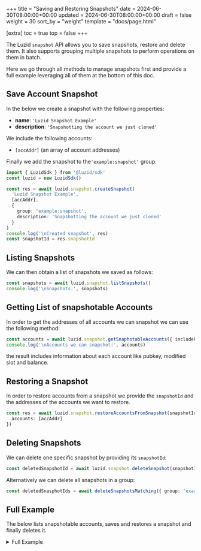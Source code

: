 +++
title = "Saving and Restoring Snapshots"
date = 2024-06-30T08:00:00+00:00
updated = 2024-06-30T08:00:00+00:00
draft = false
weight = 30
sort_by = "weight"
template = "docs/page.html"

[extra]
toc = true
top = false
+++

The Luzid `snapshot` API allows you to save snapshots, restore and delete them. It also
supports grouping multiple snapshots to perform operations on them in batch.

Here we go through all methods to manage snapshots first and provide a full example leveraging
all of them at the bottom of this doc.

## Save Account Snapshot

In the below we create a snapshot with the following properties:

- **name**: `'Luzid Snapshot Example'`
- **description**: `'Snapshotting the account we just cloned'`

We include the following accounts:

- `[accAddr]` (an array of account addresses)

Finally we add the snapshot to the`'example:snapshot'` group.

```ts
import { LuzidSdk } from '@luzid/sdk'
const luzid = new LuzidSdk()

const res = await luzid.snapshot.createSnapshot(
  'Luzid Snapshot Example',
  [accAddr],
  {
    group: 'example:snapshot',
    description: 'Snapshotting the account we just cloned'
  }
)
console.log('\nCreated snapshot', res)
const snapshotId = res.snapshotId
```

## Listing Snapshots

We can then obtain a list of snapshots we saved as follows:

```ts
const snapshots = await luzid.snapshot.listSnapshots()
console.log('\nSnapshots:', snapshots)
```

## Getting List of snapshotable Accounts

In order to get the addresses of all accounts we can snapshot we can use the following method:

```ts
const accounts = await luzid.snapshot.getSnaphotableAccounts({ includeProgramAccounts: true })
console.log('\nAccounts we can snapshot:', accounts)
```

the result includes information about each account like pubkey, modified slot and balance.

## Restoring a Snapshot

In order to restore accounts from a snapshot we provide the `snapshotId` and the addresses of
the accounts we want to restore.

```ts
const res = await luzid.snapshot.restoreAccountsFromSnapshot(snapshotId, {
  accounts: [accAddr]
})
```

## Deleting Snapshots

We can delete one specific snapshot by providing its `snapshotId`:

```ts
const deletedSnapshotId = await luzid.snapshot.deleteSnapshot(snapshotId)
```

Alternatively we can delete all snapshots in a group:

```ts
const deletedSnasphotIds = await deleteSnapshotsMatching({ group: 'example:snapshot' })
```

## Full Example

The below lists snapshotable accounts, saves and restores a snapshot and finally deletes it.

<details>
<summary>Full Example</summary>
<p class="codepen" data-height="600" data-theme-id="dark" data-default-tab="js,result" data-slug-hash="poXpyqM" data-pen-title="Luzid: Snapshots" data-preview="true" data-editable="true" data-user="thlorenz" style="height: 300px; box-sizing: border-box; display: flex; align-items: center; justify-content: center; border: 2px solid; margin: 1em 0; padding: 1em;">
  <span>See the Pen <a href="https://codepen.io/thlorenz/pen/poXpyqM">
  Luzid: Snapshots</a> by Thorsten Lorenz (<a href="https://codepen.io/thlorenz">@thlorenz</a>)
  on <a href="https://codepen.io">CodePen</a>.</span>
</p>
<script async src="https://cpwebassets.codepen.io/assets/embed/ei.js"></script>
</detils>

